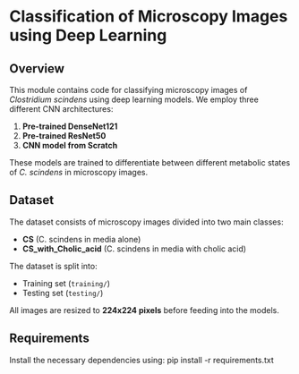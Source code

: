 Classification of Microscopy Images using Deep Learning
========================================================

Overview
--------
This module contains code for classifying microscopy images of *Clostridium scindens* using deep learning models.
We employ three different CNN architectures:
1. **Pre-trained DenseNet121**
2. **Pre-trained ResNet50**
3. **CNN model from Scratch**

These models are trained to differentiate between different metabolic states of *C. scindens* in microscopy images.

Dataset
--------
The dataset consists of microscopy images divided into two main classes:
- **CS** (C. scindens in media alone)
- **CS_with_Cholic_acid** (C. scindens in media with cholic acid)

The dataset is split into:
- Training set (`training/`)
- Testing set (`testing/`)

All images are resized to **224x224 pixels** before feeding into the models.

Requirements
------------
Install the necessary dependencies using: pip install -r requirements.txt



